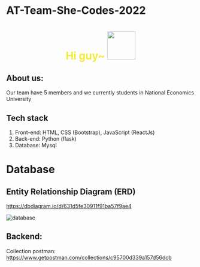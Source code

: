 # AT-Team-She-Codes-2022

<div align="center">
  <h1 style="color:#F3EB3B;"> Hi guy~ <img src="https://pic.chinesefontdesign.com/uploads/2017/11/chinesefontdesign.com-2017-11-16_10-37-52_166289.gif" width="75px"></h1>
</div>

## About us:
Our team have 5 members and we currently students in National Economics University

## Tech stack
1. Front-end: HTML, CSS (Bootstrap), JavaScript (ReactJs)
2. Back-end: Python (flask)
3. Database: Mysql

# Database

## Entity Relationship Diagram (ERD)
https://dbdiagram.io/d/631d5fe30911f91ba57f9ae4

![database](https://user-images.githubusercontent.com/97270032/189512108-03c7b44f-f508-4087-ad96-4efc6dfe6db6.png)



## Backend:
Collection postman: https://www.getpostman.com/collections/c95700d339a157d56dcb
